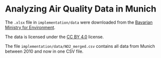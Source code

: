 # Analyzing Air Quality Data in Munich

The `.xlsx` file in `implementation/data` were downloaded from the [Bavarian Ministry for Environment](https://www.lfu.bayern.de/luft/immissionsmessungen/messwertarchiv/index.html).

The data is licensed under the [CC BY 4.0](https://creativecommons.org/licenses/by/4.0/) license.

The file `implementation/data/NO2_merged.csv` contains all data from Munich between 2010 and now in one CSV file.
